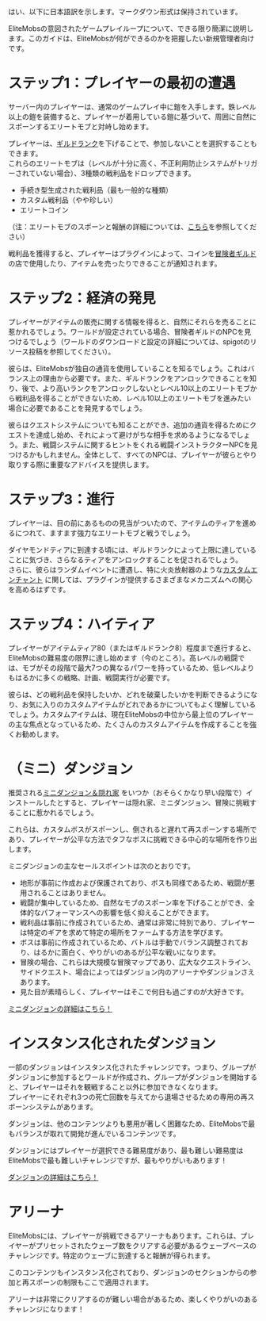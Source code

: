 はい、以下に日本語訳を示します。マークダウン形式は保持されています。

EliteMobsの意図されたゲームプレイループについて、できる限り簡潔に説明します。このガイドは、EliteMobsが何ができるのかを把握したい新規管理者向けです。

# ステップ1：プレイヤーの最初の遭遇

サーバー内のプレイヤーは、通常のゲームプレイ中に鎧を入手します。鉄レベル以上の鎧を装備すると、プレイヤーが着用している鎧に基づいて、周囲に自然にスポーンするエリートモブと対峙し始めます。

プレイヤーは、[ギルドランク]($language$/elitemobs/adventurers_guild_world.md)を下げることで、参加しないことを選択することもできます。
<br>これらのエリートモブは（レベルが十分に高く、不正利用防止システムがトリガーされていない場合）、3種類の戦利品をドロップできます。

* 手続き型生成された戦利品（最も一般的な種類）
* カスタム戦利品（やや珍しい）
* エリートコイン

（注：エリートモブのスポーンと報酬の詳細については、[こちら]($language$/elitemobs/spawning_tiers_loot.md)を参照してください）

戦利品を獲得すると、プレイヤーはプラグインによって、コインを[冒険者ギルド]($language$/elitemobs/adventurers_guild_world.md)
の店で使用したり、アイテムを売ったりできることが通知されます。

# ステップ2：経済の発見

プレイヤーがアイテムの販売に関する情報を得ると、自然にそれらを売ることに惹かれるでしょう。ワールドが設定されている場合、冒険者ギルドのNPCを見つけるでしょう（ワールドのダウンロードと設定の詳細については、spigotのリソース投稿を参照してください）。

彼らは、EliteMobsが独自の通貨を使用していることを知るでしょう。これはバランス上の理由から必要です。また、ギルドランクをアンロックできることを知り、後で、より高いランクをアンロックしないとレベル10以上のエリートモブから戦利品を得ることができないため、レベル10以上のエリートモブを進みたい場合に必要であることを発見するでしょう。

彼らはクエストシステムについても知ることができ、追加の通貨を得るためにクエストを達成し始め、それによって避けがちな相手を求めるようになるでしょう。また、戦闘システムに関するヒントをくれる戦闘インストラクターNPCを見つけるかもしれません。全体として、すべてのNPCは、プレイヤーが彼らとやり取りする際に重要なアドバイスを提供します。

# ステップ3：進行

プレイヤーは、目の前にあるものの見当がついたので、アイテムのティアを進めるにつれて、ますます強力なエリートモブと戦うでしょう。

ダイヤモンドティアに到達する頃には、ギルドランクによって上限に達していることに気づき、さらなるティアをアンロックすることを促されるでしょう。
<br>
さらに、彼らはランダムイベントに遭遇し、特に火炎放射器のような[カスタムエンチャント]($language$/elitemobs/custom_enchantments_list.md)
に関しては、プラグインが提供するさまざまなメカニズムへの関心を高めるはずです。

# ステップ4：ハイティア

プレイヤーがアイテムティア80（またはギルドランク8）程度まで進行すると、EliteMobsの難易度の限界に達し始めます（今のところ）。高レベルの戦闘では、モブがその段階で最大7つの異なるパワーを持っているため、低レベルよりもはるかに多くの戦略、計画、戦闘実行が必要です。

彼らは、どの戦利品を保持したいか、どれを破棄したいかを判断できるようになり、お気に入りのカスタムアイテムがどれであるかについてもよく理解しているでしょう。カスタムアイテムは、現在EliteMobsの中位から最上位のプレイヤーの主な焦点となっているため、たくさんのカスタムアイテムを作成することを強くお勧めします。

# （ミニ）ダンジョン

推奨される[ミニダンジョン＆隠れ家]($language$/elitemobs/dungeons.md)
をいつか（おそらくかなり早い段階で）インストールしたとすると、プレイヤーは隠れ家、ミニダンジョン、冒険に挑戦することに惹かれるでしょう。

これらは、カスタムボスがスポーンし、倒されると遅れて再スポーンする場所であり、プレイヤーが公平な方法でタフなボスに挑戦できる中心的な場所を作り出します。

ミニダンジョンの主なセールスポイントは次のとおりです。

* 地形が事前に作成および保護されており、ボスも同様であるため、戦闘が悪用されることはありません。
* 戦闘が集中しているため、自然なモブのスポーン率を下げることができ、全体的なパフォーマンスへの影響を低く抑えることができます。
* 戦利品は事前に作成されているため、通常は非常に特別であり、プレイヤーは特定のギアを求めて特定の場所をファームする方法を学びます。
* ボスは事前に作成されているため、バトルは手動でバランス調整されており、はるかに面白く、やりがいのあるが公平な戦いになります。
* 冒険の場合、これらは大規模な冒険マップであり、広大なクエストライン、サイドクエスト、場合によってはダンジョン内のアリーナやダンジョンさえあります。
* 見た目が素晴らしく、プレイヤーはそこで何日も過ごすのが大好きです。

[ミニダンジョンの詳細はこちら！]($language$/elitemobs/dungeons.md)

# インスタンス化されたダンジョン

一部のダンジョンはインスタンス化されたチャレンジです。つまり、グループがダンジョンに参加するとワールドが作成され、グループがダンジョンを開始すると、プレイヤーはそれを観戦すること以外に参加できなくなります。
<br>プレイヤーにそれぞれ3つの死亡回数を与えてから退場させるための専用の再スポーンシステムがあります。

ダンジョンは、他のコンテンツよりも悪用が著しく困難なため、EliteMobsで最もバランスが取れて開発が進んでいるコンテンツです。

ダンジョンにはプレイヤーが選択できる難易度があり、最も難しい難易度はEliteMobsで最も難しいチャレンジですが、最もやりがいもあります！

[ダンジョンの詳細はこちら！]($language$/elitemobs/dungeons.md)

# アリーナ

EliteMobsには、プレイヤーが挑戦できるアリーナもあります。これらは、プレイヤーがプリセットされたウェーブ数をクリアする必要があるウェーブベースのチャレンジです。特定のウェーブに到達すると報酬が得られます。

このコンテンツもインスタンス化されており、ダンジョンのセクションからの参加と再スポーンの制限もここで適用されます。

アリーナは非常にクリアするのが難しい場合があるため、楽しくやりがいのあるチャレンジになります！
